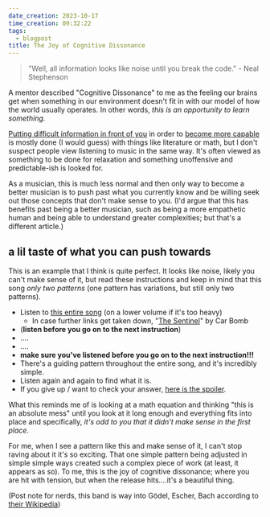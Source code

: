 ```yaml
---
date_creation: 2023-10-17
time_creation: 09:32:22
tags:
  - blogpost
title: The Joy of Cognitive Dissonance
---
```

> "Well, all information looks like noise until you break the code." - Neal Stephenson

A mentor described "Cognitive Dissonance" to me as the feeling our brains get when something in our environment doesn't fit in with our model of how the world usually operates. In other words, *this is an opportunity to learn something.*

[Putting difficult information in front of you](https://www.amazon.com/How-Read-Book-Classic-Intelligent/dp/0671212095) in order to [become more capable](https://ryanholiday.net/read-to-lead-how-to-digest-books-above-your-level/) is mostly done (I would guess) with things like literature or math, but I don't suspect people view listening to music in the same way. It's often viewed as something to be done for relaxation and something unoffensive and predictable-ish is looked for.

As a musician, this is much less normal and then only way to become a better musician is to push past what you currently know and be willing seek out those concepts that don't make sense to you. (I'd argue that this has benefits past being a better musician, such as being a more empathetic human and being able to understand greater complexities; but that's a different article.)

## a lil taste of what you can push towards

This is an example that I think is quite perfect. It looks like noise, likely you can't make sense of it, but read these instructions and keep in mind that this song *only two patterns* (one pattern has variations, but still only two patterns).
- Listen to [this entire song](https://www.youtube.com/watch?v=FF1dhYyqzEE) (on a lower volume if it's too heavy)
	- In case further links get taken down, "[The Sentinel](https://open.spotify.com/track/5TaoDjSgY09GGhYCEfYN1X?si=a42f2e6f0f2b43a8)" by Car Bomb
- (**listen before you go on to the next instruction**)
- ....
- ....
- **make sure you've listened before you go on to the next instruction!!!**
- There's a guiding pattern throughout the entire song, and it's incredibly simple.
- Listen again and again to find what it is. 
- If you give up / want to check your answer, [here is the spoiler](https://www.youtube.com/watch?v=kQi-fykhzvE).


What this reminds me of is looking at a math equation and thinking "this is an absolute mess" until you look at it long enough and everything fits into place and specifically, *it's odd to you that it didn't make sense in the first place.*

For me, when I see a pattern like this and make sense of it, I can't stop raving about it it's so exciting. That one simple pattern being adjusted in simple simple ways created such a complex piece of work (at least, it appears as so). To me, this is the joy of cognitive dissonance; where you are hit with tension, but when the release hits....it's a beautiful thing.

(Post note for nerds, this band is way into Gödel, Escher, Bach according to [their Wikipedia](https://en.wikipedia.org/wiki/W%5Ew%5E%5Ew%5Ew))